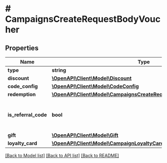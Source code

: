 # # CampaignsCreateRequestBodyVoucher

## Properties

Name | Type | Description | Notes
------------ | ------------- | ------------- | -------------
**type** | **string** |  |
**discount** | [**\OpenAPI\Client\Model\Discount**](Discount.md) |  | [optional]
**code_config** | [**\OpenAPI\Client\Model\CodeConfig**](CodeConfig.md) |  | [optional]
**redemption** | [**\OpenAPI\Client\Model\CampaignsCreateRequestBodyVoucherRedemption**](CampaignsCreateRequestBodyVoucherRedemption.md) |  | [optional]
**is_referral_code** | **bool** | Flag indicating whether this voucher is a referral code; &#x60;true&#x60; for campaign type &#x60;REFERRAL_PROGRAM&#x60;. | [optional]
**gift** | [**\OpenAPI\Client\Model\Gift**](Gift.md) |  | [optional]
**loyalty_card** | [**\OpenAPI\Client\Model\CampaignLoyaltyCard**](CampaignLoyaltyCard.md) |  | [optional]

[[Back to Model list]](../../README.md#models) [[Back to API list]](../../README.md#endpoints) [[Back to README]](../../README.md)
